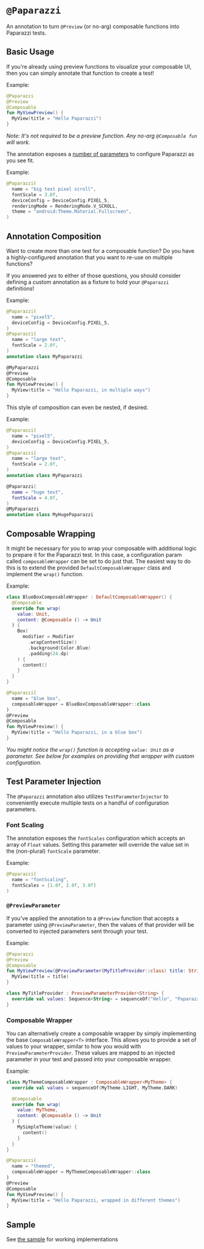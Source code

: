 # `@Paparazzi`
An annotation to turn `@Preview` (or no-arg) composable functions into Paparazzi tests.

## Basic Usage
If you're already using preview functions to visualize your composable UI, then you can simply annotate that function to create a test!

Example:
```kotlin
@Paparazzi
@Preview
@Composable
fun MyViewPreview() {
  MyView(title = "Hello Paparazzi")
}
```

*Note: It's not required to be a preview function. Any no-arg `@Composable fun` will work.*

The annotation exposes a [number of parameters](./src/main/java/app/cash/paparazzi/annotation/api/Paparazzi.kt) to configure Paparazzi as you see fit.

Example:
```kotlin
@Paparazzi(
  name = "big text pixel scroll",
  fontScale = 3.0f,
  deviceConfig = DeviceConfig.PIXEL_5,
  renderingMode = RenderingMode.V_SCROLL,
  theme = "android:Theme.Material.Fullscreen",
)
```

## Annotation Composition
Want to create more than one test for a composable function?
Do you have a highly-configured annotation that you want to re-use on multiple functions?

If you answered *yes* to either of those questions, you should consider defining a custom annotation as a fixture to hold your `@Paparazzi` definitions!

Example:
```kotlin
@Paparazzi(
  name = "pixel5",
  deviceConfig = DeviceConfig.PIXEL_5,
)
@Paparazzi(
  name = "large text",
  fontScale = 2.0f,
)
annotation class MyPaparazzi

@MyPaparazzi
@Preview
@Composable
fun MyViewPreview() {
  MyView(title = "Hello Paparazzi, in multiple ways")
}
```
This style of composition can even be nested, if desired.

Example:
```kotlin
@Paparazzi(
  name = "pixel5",
  deviceConfig = DeviceConfig.PIXEL_5,
)
@Paparazzi(
  name = "large text",
  fontScale = 2.0f,
)
annotation class MyPaparazzi

@Paparazzi(
  name = "huge text",
  fontScale = 4.0f,
)
@MyPaparazzi
annotation class MyHugePaparazzi
```

## Composable Wrapping
It might be necessary for you to wrap your composable with additional logic to prepare it for the Paparazzi test.
In this case, a configuration param called `composableWrapper` can be set to do just that.
The easiest way to do this is to extend the provided `DefaultComposableWrapper` class and implement the `wrap()` function.

Example:
```kotlin
class BlueBoxComposableWrapper : DefaultComposableWrapper() {
  @Composable
  override fun wrap(
    value: Unit,
    content: @Composable () -> Unit
  ) {
    Box(
      modifier = Modifier
        .wrapContentSize()
        .background(Color.Blue)
        .padding(24.dp)
    ) {
      content()
    }
  }
}

@Paparazzi(
  name = "blue box",
  composableWrapper = BlueBoxComposableWrapper::class
)
@Preview
@Composable
fun MyViewPreview() {
  MyView(title = "Hello Paparazzi, in a blue box")
}
```
*You might notice the `wrap()` function is accepting `value: Unit` as a parameter. See below for examples on providing that wrapper with custom configuration.*

## Test Parameter Injection
The `@Paparazzi` annotation also utilizes `TestParameterInjector` to conveniently execute multiple tests on a handful of configuration parameters.

### Font Scaling
The annotation exposes the `fontScales` configuration which accepts an array of `Float` values. Setting this parameter will override the value set in the (non-plural) `fontScale` parameter.

Example:
```kotlin
@Paparazzi(
  name = "fontScaling",
  fontScales = [1.0f, 2.0f, 3.0f]
)
```

### `@PreviewParameter`
If you've applied the annotation to a `@Preview` function that accepts a parameter using `@PreviewParameter`, then the values of that provider will be converted to injected parameters sent through your test.

Example:
```kotlin
@Paparazzi
@Preview
@Composable
fun MyViewPreview(@PreviewParameter(MyTitleProvider::class) title: String) {
  MyView(title = title)
}

class MyTitleProvider : PreviewParameterProvider<String> {
  override val values: Sequence<String> = sequenceOf("Hello", "Paparazzi")
}
```

### Composable Wrapper
You can alternatively create a composable wrapper by simply implementing the base `ComposableWrapper<T>` interface.
This allows you to provide a set of values to your wrapper, similar to how you would with `PreviewParameterProvider`.
These values are mapped to an injected parameter in your test and passed into your composable wrapper.

Example:
```kotlin
class MyThemeComposableWrapper : ComposableWrapper<MyTheme> {
  override val values = sequenceOf(MyTheme.LIGHT, MyTheme.DARK)

  @Composable
  override fun wrap(
    value: MyTheme,
    content: @Composable () -> Unit
  ) {
    MySimpleTheme(value) {
      content()
    }
  }
}

@Paparazzi(
  name = "themed",
  composableWrapper = MyThemeComposableWrapper::class
)
@Preview
@Composable
fun MyViewPreview() {
  MyView(title = "Hello Paparazzi, wrapped in different themes")
}
```

## Sample
See [the sample](../../sample/src/main/java/app/cash/paparazzi/sample) for working implementations
